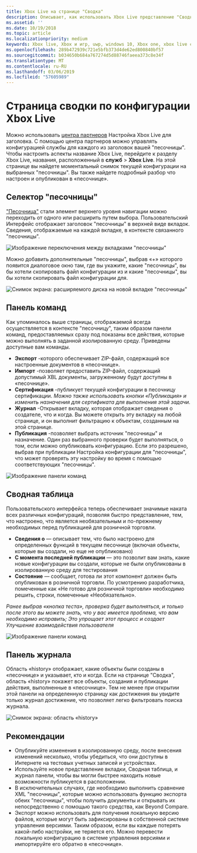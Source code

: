 ```yaml
---
title: Xbox Live на странице "Сводка"
description: Описывает, как использовать Xbox Live представление "Сводка"
ms.assetid: ''
ms.date: 10/19/2018
ms.topic: article
ms.localizationpriority: medium
keywords: Xbox live, Xbox и игр, uwp, windows 10, Xbox one, xbox live сводки, сводка, публикация, xbox live журнал, панели команд, вкладка "Журнал", Сводная таблица
ms.openlocfilehash: 289b472939c721e5bfb373d4de62ed800840bf57
ms.sourcegitcommit: b034650b684a767274d5d88746faeea373c8e34f
ms.translationtype: MT
ms.contentlocale: ru-RU
ms.lasthandoff: 03/06/2019
ms.locfileid: "57605989"
---
```

# <a name="the-xbox-live-configuration-summary-page"></a>Страница сводки по конфигурации Xbox Live

Можно использовать [центра партнеров](https://developer.microsoft.com/dashboard) Настройка Xbox Live для заголовка. С помощью центра партнеров можно управлять конфигурацией службы для каждого из заголовок вашей "песочницы".
Чтобы настроить аспекты название Xbox Live, перейдите к разделу Xbox Live, названия, расположенный в **служб** > **Xbox Live**. На этой странице вы найдете моментальный снимок текущей конфигурации на выбранных "песочницы". Вы также найдете подробный разбор что настроен и опубликован в «песочнице».

## <a name="sandbox-selector"></a>Селектор "песочницы"

 ["Песочница"](../../xbox-live-sandboxes.md) стали элемент верхнего уровня навигации можно переходить от одного или расширить путем выбора. Пользовательский Интерфейс отображает заголовок "песочницы" в верхней виде вкладок. Сведения, отображаемые на каждой вкладке, в контексте связанного "песочницы".  

![Изображение переключения между вкладками "песочницы"](../../images/summary/sandbox-tabs1.gif)

 Можно добавить дополнительные "песочницы", выбрав «+» которого появится диалоговое окно там, где вы укажите, какие "песочницы", вы бы хотели скопировать файл конфигурации из и какие "песочницы", вы бы хотели скопировать файл конфигурации для.  

 ![Снимок экрана: расширяемого диска на новой вкладке "песочницы"](../../images/summary/sandbox-tabs2.gif)

## <a name="command-bar"></a>Панель команд

Как упоминалось выше страницы, отображаемой всегда осуществляется в контексте "песочницу", таким образом панели команд, предоставляемых сразу под показаны все действия, которые можно выполнять в заданной изолированную среду. Приведены доступные вам команды.  

* **Экспорт** -которого обеспечивает ZIP-файл, содержащий все настроенные документов в «песочнице».
* **Импорт** -позволяет предоставить ZIP-файл, содержащий допустимый XBL документы, загруженному будут доступны в «песочнице».
* **Сертификация** -публикует текущей конфигурации в песочницу сертификации.  *Можно также использовать кнопки «Публикация» и изменить назначения для сертификата для выполнения этой задачи.*
* **Журнал** -Открывает вкладку, которая отображает сведения о создателе, что и когда. Вы можете открыть эту вкладку на любой странице, и он выполнит фильтрацию к объектам, созданным на этой странице.
* **Публикация** -позволяет выбрать источник "песочницы" и назначение. Один раз выбранного проверки будет выполняться, о том, если можно опубликовать конфигурацию. Если это разрешено, выбрав при публикации Настройка конфигурации для "песочницы", что может проверять эту настройку во время с помощью соответствующих "песочницы".  
  
  
![Изображение панели команд](../../images/summary/command-bar.png)  

## <a name="summary-table"></a>Сводная таблица

Пользовательского интерфейса теперь обеспечивает значимые наката всех различных конфигураций, позволяя быстро представление, тем, что настроено, что является необязательным и по-прежнему необходимых перед публикацией для розничной торговли.  

* **Сведения о** — описывает тем, что было настроено для определенных функций в текущем песочнице (включая объекты, которые вы создали, но еще не опубликовано)
* **С момента последней публикации** — это позволит вам знать, какие новые конфигурации вы создали, которые не были опубликованы в изолированную среду для тестирования
* **Состояние** — сообщает, готова ли этот компонент должен быть опубликован в розничной торговли. По усмотрению разработчика, помеченные как «Не готово для розничной торговли» необходимо решить, строки, помеченные «Необязательно».

*Ранее выбрав «кнопка теста», проверка будет выполняться, и только после этого вы можете знать, что у вас имеется проблема, что вам необходимо исправить; Это упрощает этот процесс и создает Улучшение взаимодействия пользователя*  
  
![Изображение панели команд](../../images/summary/summary-table.png)  

## <a name="history-pane"></a>Панель журнала

Область «history» отображает, какие объекты были созданы в «песочнице» и указывает, кто и когда. Если на странице "Сводка", область «history» покажет все объекты, создания и публикации действия, выполненные в «песочнице». Тем не менее при открытии этой панели на определенную страницу как достижения вы увидите только журнал достижение, что позволяет легко фильтровать поиска журнала.  

![Снимок экрана: область «history»](../../images/summary/history.png)  

## <a name="best-practices"></a>Рекомендации

* Опубликуйте изменения в изолированную среду, после внесения изменений несколько, чтобы убедиться, что они доступны в Интернете на тестовых учетных записей и устройствах.
* Используйте новое представление вкладки, Сводная таблица, и журнал панели, чтобы вы могли быстрее находить новые возможности публикуется в расположении.
* В исключительных случаях, где необходимо выполнить сравнение XML "песочницы", которые можно использовать функцию экспорта обеих "песочницы", чтобы получить документы и открывать их непосредственно с помощью такого средства, как Beyond Compare.
* Экспорт можно использовать для получения локальную версию файлов, которые могут быть зафиксированы в собственной системе управления версиями. Таким образом, если вы каждые потерять какой-либо настройки, не теряется его. Можно перевести локальную конфигурацию в системе управления версиями и импортируйте его обратно в «песочнице».